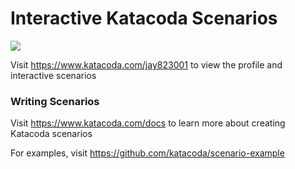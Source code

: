 # Interactive Katacoda Scenarios

[![](http://shields.katacoda.com/katacoda/jay823001/count.svg)](https://www.katacoda.com/jay823001 "Get your profile on Katacoda.com")

Visit https://www.katacoda.com/jay823001 to view the profile and interactive scenarios

### Writing Scenarios
Visit https://www.katacoda.com/docs to learn more about creating Katacoda scenarios

For examples, visit https://github.com/katacoda/scenario-example

